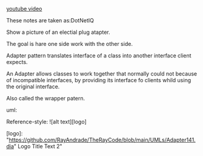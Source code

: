 [youtube video](https://youtu.be/YsAAzosaM2Y "DotNetIQ")

These notes are taken as:DotNetIQ

Show a picture of an electial plug atapter.

The goal is hare one side work with the other side.

Adapter pattern translates interface of a class into another interface client expects.


An Adapter allows classes to work together that normally could not because of incompatible interfaces, by
providing its interface fo clients whild using the original interface.

Also called the wrapper patern.

uml:

Reference-style: 
![alt text][logo]

[logo]: "https://github.com/RayAndrade/TheRayCode/blob/main/UMLs/Adapter141.dia" Logo Title Text 2"
